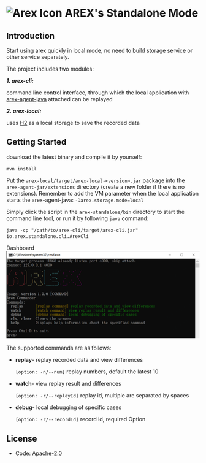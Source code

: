 # <img src="https://avatars.githubusercontent.com/u/103105168?s=200&v=4" alt="Arex Icon" width="27" height=""> AREX's Standalone Mode

## Introduction

Start using arex quickly in local mode, no need to build storage service or other service separately. 

The project includes two modules:

***1. arex-cli:***

command line control interface, through which the local application with [arex-agent-java](https://github.com/arextest/arex-agent-java) attached can be replayed

***2. arex-local:***

uses [H2](https://www.h2database.com) as a local storage to save the recorded data


## Getting Started


download the latest binary and compile it by yourself:

```other
mvn install
```

Put the `arex-local/target/arex-local-<version>.jar` package into the `arex-agent-jar/extensions` directory (create a new folder if there is no extensions).
Remember to add the VM parameter when the local application starts the arex-agent-java: `-Darex.storage.mode=local`


Simply click the script in the `arex-standalone/bin` directory to start the command line tool, or run it by following `java` command:

```other
java -cp "/path/to/arex-cli/target/arex-cli.jar" io.arex.standalone.cli.ArexCli
```

Dashboard
![dashboard](arex-cli/src/main/resources/img/cli_welcome.png)

The supported commands are as follows:


- **replay**- replay recorded data and view differences

  `[option: -n/--num]` replay numbers, default the latest 10


- **watch**- view replay result and differences

  `[option: -r/--replayId]` replay id, multiple are separated by spaces


- **debug**- local debugging of specific cases

  `[option: -r/--recordId]` record id, required Option



## License
- Code: [Apache-2.0](https://github.com/arextest/arex-agent-java/blob/main/LICENSE)
